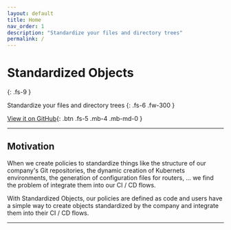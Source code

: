 ```yaml
---
layout: default
title: Home
nav_order: 1
description: "Standardize your files and directory trees"
permalink: /
---
```


# Standardized Objects
{: .fs-9 }

Standardize your files and directory trees
{: .fs-6 .fw-300 }

[View it on GitHub](https://github.com/Standardized-Objects){: .btn .fs-5 .mb-4 .mb-md-0 }

---

## Motivation

When we create policies to standardize things like the structure of our company's Git repositories, the dynamic creation of Kubernets environments, the generation of configuration files for routers, ... we find the problem of integrate them into our CI / CD flows.

With Standardized Objects, our policies are defined as code and users have a simple way to create objects standardized by the company and integrate them into their CI / CD flows.

---
